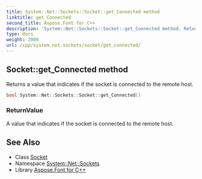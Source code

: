 ```yaml
---
title: System::Net::Sockets::Socket::get_Connected method
linktitle: get_Connected
second_title: Aspose.Font for C++
description: 'System::Net::Sockets::Socket::get_Connected method. Returns a value that indicates if the socket is connected to the remote host in C++.'
type: docs
weight: 2000
url: /cpp/system.net.sockets/socket/get_connected/
---
```

## Socket::get_Connected method


Returns a value that indicates if the socket is connected to the remote host.

```cpp
bool System::Net::Sockets::Socket::get_Connected()
```


### ReturnValue

A value that indicates if the socket is connected to the remote host.

## See Also

* Class [Socket](../)
* Namespace [System::Net::Sockets](../../)
* Library [Aspose.Font for C++](../../../)
